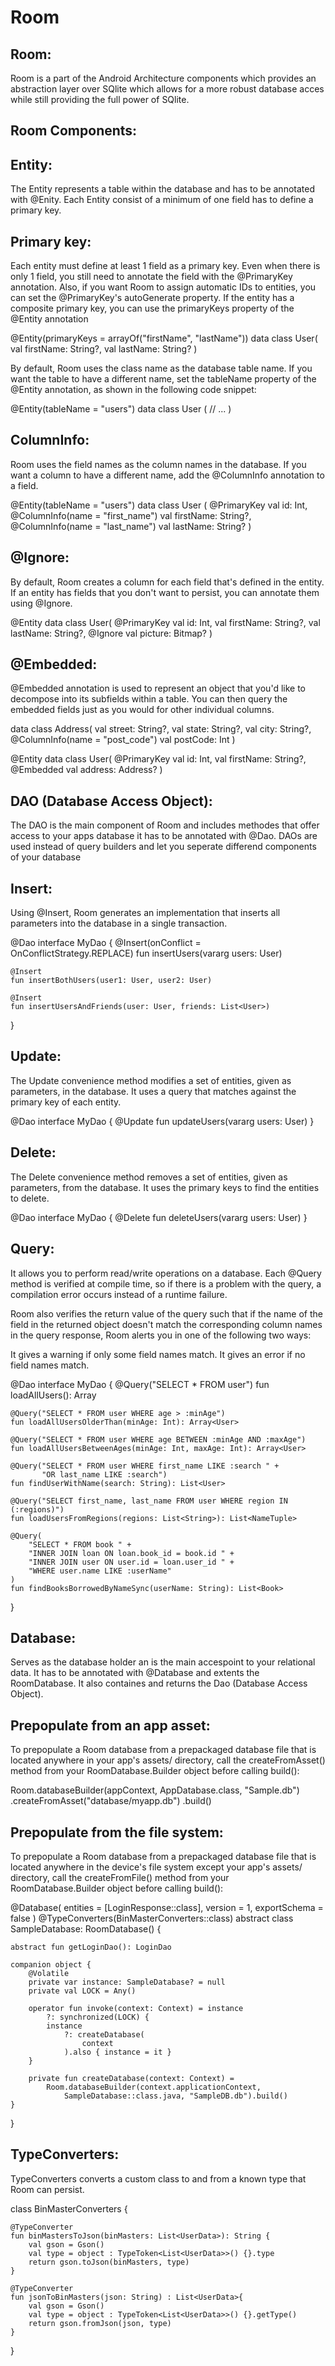 # Room

Room:
-----

Room is a part of the Android Architecture components which provides an abstraction layer over SQlite which allows for a more robust database acces while still providing the full power of SQlite.

Room Components:
----------------

Entity:
-------

The Entity represents a table within the database and has to be annotated with @Enity. Each Entity consist of a minimum of one field has to define a primary key.

Primary key:
------------

Each entity must define at least 1 field as a primary key. Even when there is only 1 field, you still need to annotate the field with the @PrimaryKey annotation. Also, if you want Room to assign automatic IDs to entities, you can set the @PrimaryKey's autoGenerate property. If the entity has a composite primary key, you can use the primaryKeys property of the @Entity annotation

@Entity(primaryKeys = arrayOf("firstName", "lastName"))
data class User(
    val firstName: String?,
    val lastName: String?
)

By default, Room uses the class name as the database table name. If you want the table to have a different name, set the tableName property of the @Entity annotation, as shown in the following code snippet:

@Entity(tableName = "users")
data class User (
    // ...
)

ColumnInfo:
-----------

Room uses the field names as the column names in the database. If you want a column to have a different name, add the @ColumnInfo annotation to a field.

@Entity(tableName = "users")
data class User (
    @PrimaryKey val id: Int,
    @ColumnInfo(name = "first_name") val firstName: String?,
    @ColumnInfo(name = "last_name") val lastName: String?
)

@Ignore:
--------

By default, Room creates a column for each field that's defined in the entity. If an entity has fields that you don't want to persist, you can annotate them using @Ignore.

@Entity
data class User(
    @PrimaryKey val id: Int,
    val firstName: String?,
    val lastName: String?,
    @Ignore val picture: Bitmap?
)

@Embedded:
----------

@Embedded annotation is used to represent an object that you'd like to decompose into its subfields within a table. You can then query the embedded fields just as you would for other individual columns.

data class Address(
    val street: String?,
    val state: String?,
    val city: String?,
    @ColumnInfo(name = "post_code") val postCode: Int
)

@Entity
data class User(
    @PrimaryKey val id: Int,
    val firstName: String?,
    @Embedded val address: Address?
)

DAO (Database Access Object):
-----------------------------

The DAO is the main component of Room and includes methodes that offer access to your apps database it has to be annotated with @Dao. DAOs are used instead of query builders and let you seperate differend components of your database 

Insert:
-------

Using @Insert, Room generates an implementation that inserts all parameters into the database in a single transaction.

@Dao
interface MyDao {
    @Insert(onConflict = OnConflictStrategy.REPLACE)
    fun insertUsers(vararg users: User)

    @Insert
    fun insertBothUsers(user1: User, user2: User)

    @Insert
    fun insertUsersAndFriends(user: User, friends: List<User>)
}

Update:
-------

The Update convenience method modifies a set of entities, given as parameters, in the database. It uses a query that matches against the primary key of each entity.

@Dao
interface MyDao {
    @Update
    fun updateUsers(vararg users: User)
}

Delete:
-------

The Delete convenience method removes a set of entities, given as parameters, from the database. It uses the primary keys to find the entities to delete.

@Dao
interface MyDao {
    @Delete
    fun deleteUsers(vararg users: User)
}

Query:
------

It allows you to perform read/write operations on a database. Each @Query method is verified at compile time, so if there is a problem with the query, a compilation error occurs instead of a runtime failure.

Room also verifies the return value of the query such that if the name of the field in the returned object doesn't match the corresponding column names in the query response, Room alerts you in one of the following two ways:

It gives a warning if only some field names match.
It gives an error if no field names match.

@Dao
interface MyDao {
    @Query("SELECT * FROM user")
    fun loadAllUsers(): Array<User>

	@Query("SELECT * FROM user WHERE age > :minAge")
    fun loadAllUsersOlderThan(minAge: Int): Array<User>
	
	@Query("SELECT * FROM user WHERE age BETWEEN :minAge AND :maxAge")
    fun loadAllUsersBetweenAges(minAge: Int, maxAge: Int): Array<User>

    @Query("SELECT * FROM user WHERE first_name LIKE :search " +
           "OR last_name LIKE :search")
    fun findUserWithName(search: String): List<User>
	
	@Query("SELECT first_name, last_name FROM user WHERE region IN (:regions)")
    fun loadUsersFromRegions(regions: List<String>): List<NameTuple>
	
	@Query(
        "SELECT * FROM book " +
        "INNER JOIN loan ON loan.book_id = book.id " +
        "INNER JOIN user ON user.id = loan.user_id " +
        "WHERE user.name LIKE :userName"
    )
    fun findBooksBorrowedByNameSync(userName: String): List<Book>
	
}

Database:
---------

Serves as the database holder an is the main accespoint to your relational data. It has to be annotated with @Database and extents the RoomDatabase. It also containes and returns the Dao (Database Access Object).

Prepopulate from an app asset:
------------------------------

To prepopulate a Room database from a prepackaged database file that is located anywhere in your app's assets/ directory, call the createFromAsset() method from your RoomDatabase.Builder object before calling build():

Room.databaseBuilder(appContext, AppDatabase.class, "Sample.db")
    .createFromAsset("database/myapp.db")
    .build()
	
Prepopulate from the file system:
---------------------------------

To prepopulate a Room database from a prepackaged database file that is located anywhere in the device's file system except your app's assets/ directory, call the createFromFile() method from your RoomDatabase.Builder object before calling build():

@Database(
    entities = [LoginResponse::class],
    version = 1,
    exportSchema = false
)
@TypeConverters(BinMasterConverters::class)
abstract class SampleDatabase: RoomDatabase() {

    abstract fun getLoginDao(): LoginDao

    companion object {
        @Volatile
        private var instance: SampleDatabase? = null
        private val LOCK = Any()

        operator fun invoke(context: Context) = instance
            ?: synchronized(LOCK) {
            instance
                ?: createDatabase(
                    context
                ).also { instance = it }
        }

        private fun createDatabase(context: Context) =
            Room.databaseBuilder(context.applicationContext,
                SampleDatabase::class.java, "SampleDB.db").build()
    }
}

TypeConverters:
---------------

TypeConverters converts a custom class to and from a known type that Room can persist.

class BinMasterConverters {

    @TypeConverter
    fun binMastersToJson(binMasters: List<UserData>): String {
        val gson = Gson()
        val type = object : TypeToken<List<UserData>>() {}.type
        return gson.toJson(binMasters, type)
    }

    @TypeConverter
    fun jsonToBinMasters(json: String) : List<UserData>{
        val gson = Gson()
        val type = object : TypeToken<List<UserData>>() {}.getType()
        return gson.fromJson(json, type)
    }
}
